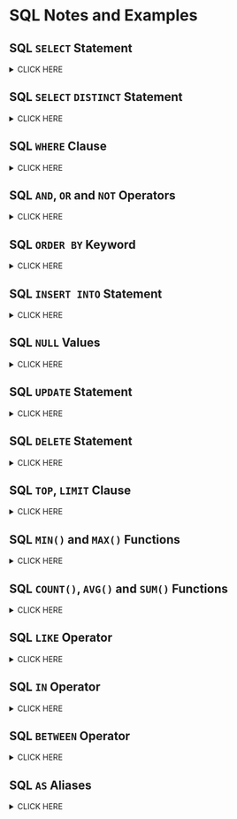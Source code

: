 # **SQL Notes and Examples**

## **SQL `SELECT` Statement**

<details><summary>CLICK HERE</summary>

The `SELECT` statement is used to select data from a database.

The data returned is stored in a result table, called the result-set.

### **`SELECT` Syntax**

```sql
SELECT column1, column2, ... 
FROM table_name;
```
```sql
SELECT * FROM table_name;
```

### **`SELECT` Example**

Select the "CustomerName" and "City" columns from the "Customers" table:

```sql
SELECT CustomerName, City
FROM Customers;
```

Select **all the columns** from the "Customers" table:

```sql
SELECT * FROM Customers;
```
</details>

## **SQL `SELECT` `DISTINCT` Statement**

<details><summary>CLICK HERE</summary>

The `SELECT DISTINCT` statement is used to return only distinct (different) values.

### **`SELECT` `DISTINCT` Syntax**

```sql
SELECT DISTINCT column1, column2, ...
FROM table_name;
```

### **`SELECT` `DISTINCT` Example**

Select only the DISTINCT values from the "Country" column in the "Customers" table:

```sql
SELECT DISTINCT Country 
FROM Customers;
```
</details>

## **SQL `WHERE` Clause**

<details><summary>CLICK HERE</summary>

The `WHERE` clause is used to filter records.

It is used to extract only those records that fulfill a specified condition.

### **`WHERE` Syntax**

```sql
SELECT column1, column2, ...
FROM table_name
WHERE condition;
```

### **`WHERE` Clause Example**

Select all the customers from the country "Mexico", in the "Customers" table:

```sql
SELECT * FROM Customers
WHERE Country='Mexico';
```

### **Operators in The `WHERE` Clause**

| Operator | Meaning |
| --- | --- |
| `=` | Equal |
| `>` |	Greater than |
| `<` |	Less than |
| `>=` |	Greater than or equal |
| `<=` |	Less than or equal |
| `<>` |	Not equal. Note: In some versions of SQL this operator may be written as `!=` |
| `BETWEEN` |	Between a certain range|
| `LIKE` |	Search for a pattern |
| `IN`	| To specify multiple possible values for a column|

</details>

## **SQL `AND`, `OR` and `NOT` Operators**

<details><summary>CLICK HERE</summary>

The `WHERE` clause can be combined with `AND`, `OR`, and `NOT` operators.

The `AND` and `OR` operators are used to filter records based on more than one condition:

* The `AND` operator displays a record if all the conditions separated by `AND` are `TRUE`.
* The `OR` operator displays a record if any of the conditions separated by `OR`is `TRUE`.

The `NOT` operator displays a record if the condition(s) is `NOT` `TRUE`.

### **`AND` Syntax**

```sql
SELECT column1, column2, ...
FROM table_name
WHERE condition1 AND condition2 AND condition3 ...;
```

### **`AND` Example**

Select all fields from "Customers" where country is "Germany" AND city is "Berlin":

```sql
SELECT * FROM Customers
WHERE Country='Germany' AND City='Berlin';
```

### **`OR` Syntax**

```sql
SELECT column1, column2, ...
FROM table_name
WHERE condition1 OR condition2 OR condition3 ...;
```

### **`OR` Example**

Select all fields from "Customers" where city is "Berlin" OR "München":

```sql
SELECT * FROM Customers
WHERE City='Berlin' OR City='München';
```

### **`NOT` Syntax**

```sql
SELECT column1, column2, ...
FROM table_name
WHERE NOT condition;
```

### **`NOT` Example**

Select all fields from "Customers" where country is NOT "Germany":

```sql
SELECT * FROM Customers
WHERE NOT Country='Germany';
```

### **Combining `AND`, `OR` and `NOT`**

Select all fields from "Customers" where country is "Germany" AND city must be "Berlin" OR "München" (use parenthesis to form complex expressions):

```sql
SELECT * FROM Customers
WHERE Country='Germany' AND (City='Berlin' OR City='München');
```

</details>

## **SQL `ORDER BY` Keyword**

<details><summary>CLICK HERE</summary>

The `ORDER BY` keyword is used to sort the result-set in ascending or descending order.

### **`ORDER BY` Syntax**

```sql
SELECT column1, column2, ...
FROM table_name
ORDER BY column1, column2, ... ASC|DESC;
```

### **`ORDER BY` Example**

Select all customers from the "Customers" table, sorted DESCENDING by the "Country" column:

```sql
SELECT * FROM Customers
ORDER BY Country DESC;
```

Select all customers from the "Customers" table, sorted by the "Country" and the "CustomerName" column. This means that it orders by Country, but **if some rows have the same Country, it orders them by CustomerName**:

```sql
SELECT * FROM Customers
ORDER BY Country, CustomerName;
```

Select all customers from the "Customers" table, sorted ascending by the "Country" and descending by the "CustomerName" column:

```sql
SELECT * FROM Customers
ORDER BY Country ASC, CustomerName DESC;
```
</details>

## **SQL `INSERT INTO` Statement**

<details><summary>CLICK HERE</summary>

The `INSERT INTO` statement is used to insert new records in a table.

### **`INSERT INTO` Syntax**

1. Specify both the column names and the values to be inserted:

```sql
INSERT INTO table_name (column1, column2, column3, ...)
VALUES (value1, value2, value3, ...);
```

2. If you are adding values for all the columns of the table, you do not need to specify the column names in the SQL query:

```sql
INSERT INTO table_name
VALUES (value1, value2, value3, ...);
```

### **`INSERT INTO` Example**

Inserts a new record in the "Customers" table:

```sql
INSERT INTO Customers (CustomerName, ContactName, Address, City, PostalCode, Country)
VALUES ('Cardinal', 'Tom B. Erichsen', 'Skagen 21', 'Stavanger', '4006', 'Norway');
```

Insert a new record, but only insert data in the "CustomerName", "City", and "Country" columns (CustomerID will be updated automatically, **other columns will be null**):

```sql
INSERT INTO Customers (CustomerName, City, Country)
VALUES ('Cardinal', 'Stavanger', 'Norway');
```

</details>

## **SQL `NULL` Values**

<details><summary>CLICK HERE</summary>

A field with a `NULL` value is a field with no value.

It is not possible to test for NULL values with comparison operators, such as =, <, or <>.

### **`IS NULL` Syntax**

```sql
SELECT column_names
FROM table_name
WHERE column_name IS NULL;
```

### **`IS NOT NULL` Syntax**

```sql
SELECT column_names
FROM table_name
WHERE column_name IS NOT NULL;
```

### **`IS NULL` Example**

Lists all customers with a NULL value in the "Address" field:

```sql
SELECT CustomerName, ContactName, Address
FROM Customers
WHERE Address IS NULL;
```

### **`IS NOT NULL` Example**

Lists all customers with a value in the "Address" field:

```sql
SELECT CustomerName, ContactName, Address
FROM Customers
WHERE Address IS NOT NULL;
```
</details>

## **SQL `UPDATE` Statement**

<details><summary>CLICK HERE</summary>

The `UPDATE` statement is used to modify the existing records in a table.

### **`UPDATE` Syntax**

```sql
UPDATE table_name
SET column1 = value1, column2 = value2, ...
WHERE condition;
```

### **`UPDATE` Example**

Updates the first customer (CustomerID = 1) with a new contact person and a new city.

```sql
UPDATE Customers
SET ContactName = 'Alfred Schmidt', City= 'Frankfurt'
WHERE CustomerID = 1;
```
</details>

## **SQL `DELETE` Statement**

<details><summary>CLICK HERE</summary>

The `DELETE` statement is used to delete existing records in a table.

### **`DELETE` Syntax**

```sql
DELETE FROM table_name WHERE condition;
```

### **`DELETE` Example**

Deletes the customer "Alfreds Futterkiste" from the "Customers" table:

```sql
DELETE FROM Customers WHERE CustomerName='Alfreds Futterkiste';
```
</details>

## **SQL `TOP`, `LIMIT` Clause**

<details><summary>CLICK HERE</summary>

The `SELECT TOP` clause is used to specify the number of records to return.

The `SELECT TOP` clause is useful on large tables with thousands of records. Returning a large number of records can impact performance.

### **SQL Server / MS Access `SELECT TOP` Syntax:**

```sql
SELECT TOP number|percent column_name(s)
FROM table_name
WHERE condition;
```

### **MySQL `LIMIT` Syntax:**

```sql
SELECT column_name(s)
FROM table_name
WHERE condition
LIMIT number;
```

### **`SELECT TOP` Example**

Select the first three records from the "Customers" table:

```sql
SELECT TOP 3 * FROM Customers;
```

Select the first 50% of the records from the "Customers" table:

```sql
SELECT TOP 50 PERCENT * FROM Customers;
```

### **`LIMIT` Example**

Select the first three records from the "Customers" table:

```sql
SELECT * FROM Customers
LIMIT 3;
```

Select the first three records from the "Customers" table, where the country is "Germany":

```sql
SELECT * FROM Customers
WHERE Country='Germany'
LIMIT 3;
```

</details>

## **SQL `MIN()` and `MAX()` Functions**

<details><summary>CLICK HERE</summary>

The `MIN()` function returns the smallest value of the selected column.

The `MAX()` function returns the largest value of the selected column.

### **`MIN()` Syntax**

```sql
SELECT MIN(column_name)
FROM table_name
WHERE condition;
```

### **`MAX()` Syntax**

```sql
SELECT MAX(column_name)
FROM table_name
WHERE condition;
```

### **`MIN()` Example**

Finds the price of the cheapest product:

```sql
SELECT MIN(Price) AS SmallestPrice
FROM Products;
```

### **`MAX()` Example**

Finds the price of the most expensive product:

```sql
SELECT MAX(Price) AS LargestPrice
FROM Products;
```
</details>

## **SQL `COUNT()`, `AVG()` and `SUM()` Functions**

<details><summary>CLICK HERE</summary>

The `COUNT()` function returns the number of rows that matches a specified criterion.

### **`COUNT()` Syntax**

```sql
SELECT COUNT(column_name)
FROM table_name
WHERE condition;
```

The `AVG()` function returns the average value of a numeric column. 

### **`AVG()` Syntax**

```sql
SELECT AVG(column_name)
FROM table_name
WHERE condition;
```

The SUM() function returns the total sum of a numeric column. 

### **`SUM()` Syntax**

```sql
SELECT SUM(column_name)
FROM table_name
WHERE condition;
```

### **`COUNT()` Example**

Finds the number of products:

```sql
SELECT COUNT(ProductID)
FROM Products;
```

### **`AVG()` Example**

Finds the average price of all products:

```sql
SELECT AVG(Price)
FROM Products;
```

### **`SUM()` Example**

Finds the sum of the "Quantity" fields in the "OrderDetails" table:

```sql
SELECT SUM(Quantity)
FROM OrderDetails;
```
</details>

## **SQL `LIKE` Operator**

<details><summary>CLICK HERE</summary>

The `LIKE` operator is used in a `WHERE` clause to search for a specified pattern in a column.

### **`LIKE` Syntax**

```sql
SELECT column1, column2, ...
FROM table_name
WHERE columnN LIKE pattern;
```

### **Wildcard Characters in MySQL**

| Symbol | Description | Example |
| --- | --- | --- |
| `%` | Represents zero or more characters |  	bl% finds bl, black, blue, and blob |
| `_` |	Represents a single character| h_t finds hot, hat, and hit|

### **`LIKE` Example**

Select all customers with a CustomerName starting with "a":

```sql
SELECT * FROM Customers
WHERE CustomerName LIKE 'a%';
```
### **Examples of different `LIKE` operators with `'%'` and `'_'` wildcards:**

| `LIKE` Operator | Description |
| --- | --- |
| `WHERE CustomerName LIKE 'a%'` | Finds any values that start with "a" |
| `WHERE CustomerName LIKE '%a'` |	Finds any values that end with "a" |
| `WHERE CustomerName LIKE '%or%'` | Finds any values that have "or" in any position |
| `WHERE CustomerName LIKE '_r%'` |	Finds any values that have "r" in the second position |
| `WHERE CustomerName LIKE 'a_%'` |	Finds any values that start with "a" and are at least 2 characters in length |
| `WHERE CustomerName LIKE 'a__%'` | Finds any values that start with "a" and are at least 3 characters in length |
| `WHERE ContactName LIKE 'a%o'` | 	Finds any values that start with "a" and ends with "o" |

</details>

## **SQL `IN` Operator**

<details><summary>CLICK HERE</summary>

The `IN` operator allows you to specify multiple values in a `WHERE` clause.

The `IN` operator is a shorthand for multiple `OR` conditions.

### **`IN` Syntax**

```sql
SELECT column_name(s)
FROM table_name
WHERE column_name IN (value1, value2, ...);
```

```sql
SELECT column_name(s)
FROM table_name
WHERE column_name IN (SELECT STATEMENT);
```

### **`IN` Example**

Select all customers that are located in "Germany", "France" or "UK":

```sql
SELECT * FROM Customers
WHERE Country IN ('Germany', 'France', 'UK');
```

Select all customers that are from the same countries as the suppliers:

```sql
SELECT * FROM Customers
WHERE Country IN (SELECT Country FROM Suppliers);
```

</details>

## **SQL `BETWEEN` Operator**

<details><summary>CLICK HERE</summary>

The `BETWEEN` operator Select values within a given range. The values can be numbers, text, or dates.

The `BETWEEN` operator is inclusive: begin and end values are included.

### **`BETWEEN` Syntax**

```sql
SELECT column_name(s)
FROM table_name
WHERE column_name BETWEEN value1 AND value2;
```

### **`BETWEEN` Example**

Select all products with a price between 10 and 20:

```sql
SELECT * FROM Products
WHERE Price BETWEEN 10 AND 20;
```

Select all products with a ProductName between "Carnarvon Tigers" and "Mozzarella di Giovanni":

```sql
SELECT * FROM Products
WHERE ProductName BETWEEN 'Carnarvon Tigers' AND 'Mozzarella di Giovanni'
ORDER BY ProductName;
```

Select all orders with an OrderDate between '01-July-1996' and '31-July-1996':

```sql
SELECT * FROM Orders
WHERE OrderDate BETWEEN '1996-07-01' AND '1996-07-31';
```

</details>

## **SQL `AS` Aliases**

<details><summary>CLICK HERE</summary>

Aliases are used to give a table, or a column in a table, a temporary name.

Aliases are often used to make column names more readable.

An alias only exists for the duration of that query.

An alias is created with the `AS` keyword.

### **`AS` Column Syntax**

```sql
SELECT column_name AS alias_name
FROM table_name;
```

### **`AS` Table Syntax**

```sql
SELECT column_name(s)
FROM table_name AS alias_name;
```

### **`AS` Example**

Create two aliases, one for the CustomerID column and one for the CustomerName column:

```sql
SELECT CustomerID AS ID, CustomerName AS Customer
FROM Customers;
```

Select all the orders from the customer with CustomerID=4 (Around the Horn). We use the "Customers" and "Orders" tables, and give them the table aliases of "c" and "o" respectively (Here we use aliases to make the SQL shorter):

```sql
SELECT o.OrderID, o.OrderDate, c.CustomerName
FROM Customers AS c, Orders AS o
WHERE c.CustomerName='Around the Horn' AND c.CustomerID=o.CustomerID;
```
</details>